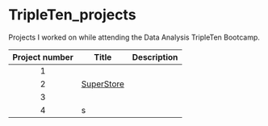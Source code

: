 # TripleTen_projects
Projects I worked on while attending the Data Analysis TripleTen Bootcamp.


| Project number | Title | Description |
| :-----------: | ----------- |----------- |
| 1 | |  |
| 2 | [SuperStore](https://public.tableau.com/views/MohammedJamal-Sprint5project/SuperstoreReturnStory?:language=en-GB&publish=yes&:sid=&:redirect=auth&:display_count=n&:origin=viz_share_link) |  |
| 3 |  |  |
| 4 | s |  |

